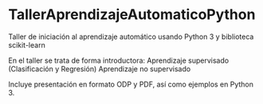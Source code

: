 # TallerAprendizajeAutomaticoPython
Taller de iniciación al aprendizaje automático usando Python 3 y biblioteca scikit-learn

En el taller se trata de forma introductora:
  Aprendizaje supervisado (Clasificación y Regresión)
  Aprendizaje no supervisado
  
Incluye presentación en formato ODP y PDF, así como ejemplos en Python 3.
